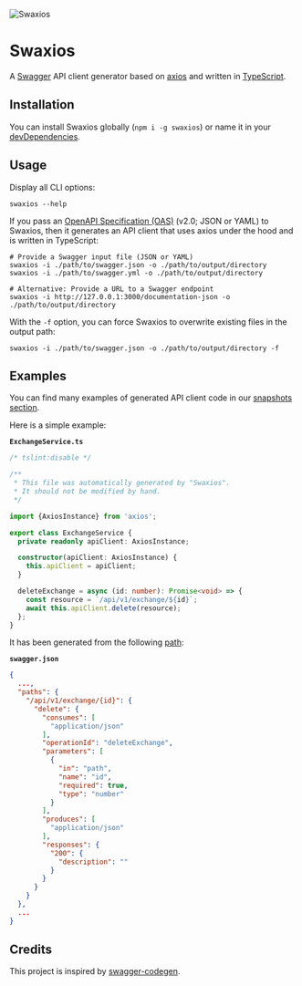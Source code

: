 ![Swaxios](https://github.com/bennyn/swaxios/raw/master/logo.png)

# Swaxios

A [Swagger](https://swagger.io/) API client generator based on [axios](https://github.com/axios/axios) and written in [TypeScript](https://www.typescriptlang.org/).

## Installation

You can install Swaxios globally (`npm i -g swaxios`) or name it in your [devDependencies](https://docs.npmjs.com/files/package.json#devdependencies).

## Usage

Display all CLI options:

```
swaxios --help
```

If you pass an [OpenAPI Specification (OAS)](https://swagger.io/docs/specification/2-0/basic-structure/) (v2.0; JSON or YAML) to Swaxios, then it generates an API client that uses axios under the hood and is written in TypeScript:

```
# Provide a Swagger input file (JSON or YAML)
swaxios -i ./path/to/swagger.json -o ./path/to/output/directory
swaxios -i ./path/to/swagger.yml -o ./path/to/output/directory

# Alternative: Provide a URL to a Swagger endpoint
swaxios -i http://127.0.0.1:3000/documentation-json -o ./path/to/output/directory
```

With the `-f` option, you can force Swaxios to overwrite existing files in the output path:

```
swaxios -i ./path/to/swagger.json -o ./path/to/output/directory -f
```

## Examples

You can find many examples of generated API client code in our [snapshots section](./src/test/snapshots).

Here is a simple example:

**`ExchangeService.ts`**

```ts
/* tslint:disable */

/**
 * This file was automatically generated by "Swaxios".
 * It should not be modified by hand.
 */

import {AxiosInstance} from 'axios';

export class ExchangeService {
  private readonly apiClient: AxiosInstance;

  constructor(apiClient: AxiosInstance) {
    this.apiClient = apiClient;
  }

  deleteExchange = async (id: number): Promise<void> => {
    const resource = `/api/v1/exchange/${id}`;
    await this.apiClient.delete(resource);
  };
}
```

It has been generated from the following [path](https://swagger.io/docs/specification/2-0/paths-and-operations/):

**`swagger.json`**

```json
{
  ...,
  "paths": {
    "/api/v1/exchange/{id}": {
      "delete": {
        "consumes": [
          "application/json"
        ],
        "operationId": "deleteExchange",
        "parameters": [
          {
            "in": "path",
            "name": "id",
            "required": true,
            "type": "number"
          }
        ],
        "produces": [
          "application/json"
        ],
        "responses": {
          "200": {
            "description": ""
          }
        }
      }
    }
  },
  ...
}
```

## Credits

This project is inspired by [swagger-codegen](https://github.com/swagger-api/swagger-codegen).
